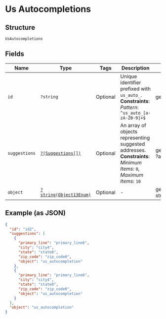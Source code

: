 
# Us Autocompletions

## Structure

`UsAutocompletions`

## Fields

| Name | Type | Tags | Description | Getter | Setter |
|  --- | --- | --- | --- | --- | --- |
| `id` | `?string` | Optional | Unique identifier prefixed with `us_auto_`.<br>**Constraints**: *Pattern*: `^us_auto_[a-zA-Z0-9]+$` | getId(): ?string | setId(?string id): void |
| `suggestions` | [`?(Suggestions[])`](../../doc/models/suggestions.md) | Optional | An array of objects representing suggested addresses.<br>**Constraints**: *Minimum Items*: `0`, *Maximum Items*: `10` | getSuggestions(): ?array | setSuggestions(?array suggestions): void |
| `object` | [`?string(Object13Enum)`](../../doc/models/object-13-enum.md) | Optional | - | getObject(): ?string | setObject(?string object): void |

## Example (as JSON)

```json
{
  "id": "id2",
  "suggestions": [
    {
      "primary_line": "primary_line6",
      "city": "city4",
      "state": "state8",
      "zip_code": "zip_code0",
      "object": "us_autocompletion"
    },
    {
      "primary_line": "primary_line6",
      "city": "city4",
      "state": "state8",
      "zip_code": "zip_code0",
      "object": "us_autocompletion"
    }
  ],
  "object": "us_autocompletion"
}
```

